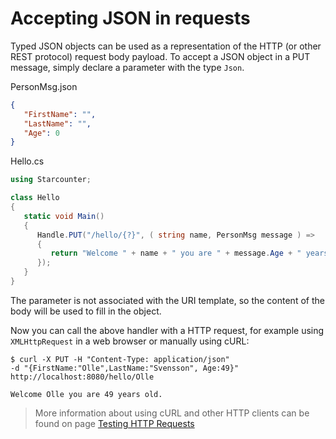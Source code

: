 # Accepting JSON in requests

Typed JSON objects can be used as a representation of the HTTP (or other REST protocol) request body payload. To accept a JSON object in a PUT message, simply declare a parameter with the type `Json`.

<div class="code-name">PersonMsg.json</div>

```json
{
   "FirstName": "",
   "LastName": "",
   "Age": 0
}
```

<div class="code-name">Hello.cs</div>

```cs
using Starcounter;

class Hello
{
   static void Main()
   {
      Handle.PUT("/hello/{?}", ( string name, PersonMsg message ) =>
      {
         return "Welcome " + name + " you are " + message.Age + " years old.";
      });         
   }
}
```

The parameter is not associated with the URI template, so the content of the body will be used to fill in the object.

Now you can call the above handler with a HTTP request, for example using `XMLHttpRequest` in a web browser or manually using cURL:

```
$ curl -X PUT -H "Content-Type: application/json"
-d "{FirstName:"Olle",LastName:"Svensson", Age:49}"
http://localhost:8080/hello/Olle

Welcome Olle you are 49 years old.
```

> More information about using cURL and other HTTP clients can be found on page [Testing HTTP Requests](/guides/working-with-starcounter/testing-http-requests)

